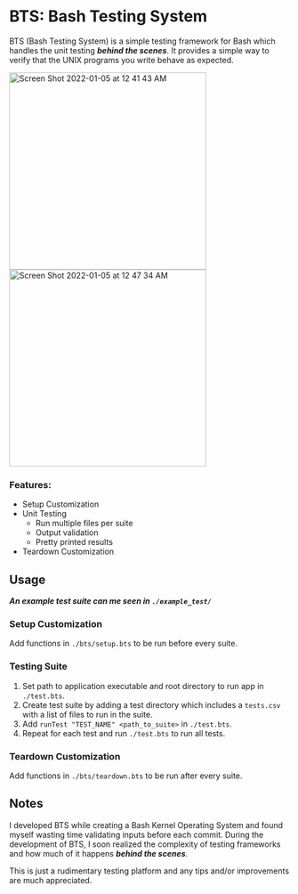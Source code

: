 # BTS: Bash Testing System

<!-- ABOUT THE PROJECT -->

BTS (Bash Testing System) is a simple testing framework for Bash which handles the unit testing ***behind the scenes***. It provides a simple way to verify that the UNIX programs you write behave as expected. 

<img width="354" alt="Screen Shot 2022-01-05 at 12 41 43 AM" src="https://user-images.githubusercontent.com/59782445/148166945-8d95af10-896e-464b-988a-b99068b08f29.png"> <img width="354" alt="Screen Shot 2022-01-05 at 12 47 34 AM" src="https://user-images.githubusercontent.com/59782445/148166919-d6a1a01f-52be-43f1-b226-725106b7af8c.png"> 

### Features:
* Setup Customization
* Unit Testing
  * Run multiple files per suite
  * Output validation 
  * Pretty printed results
* Teardown Customization

<!-- USAGE EXAMPLES -->
## Usage

***An example test suite can me seen in `./example_test/`***

### Setup Customization
Add functions in `./bts/setup.bts` to be run before every suite.
  
### Testing Suite
1. Set path to application executable and root directory to run app in `./test.bts`.
2. Create test suite by adding a test directory which includes a `tests.csv` with a list of files to run in the suite.
3. Add `runTest "TEST_NAME" <path_to_suite>` in `./test.bts`.
4. Repeat for each test and run `./test.bts` to run all tests. 

### Teardown Customization
Add functions in `./bts/teardown.bts` to be run after every suite.


## Notes 
I developed BTS while creating a Bash Kernel Operating System and found myself wasting time validating inputs before each commit. During the development of BTS, I soon realized the complexity of testing frameworks and how much of it happens ***behind the scenes***. 

This is just a rudimentary testing platform and any tips and/or improvements are much appreciated.


